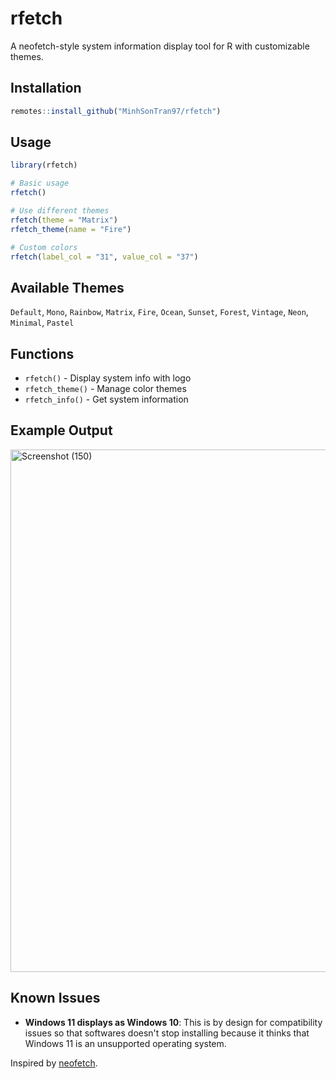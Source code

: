 # rfetch

A neofetch-style system information display tool for R with customizable themes.

## Installation

```r
remotes::install_github("MinhSonTran97/rfetch")
```

## Usage

```r
library(rfetch)

# Basic usage
rfetch()

# Use different themes
rfetch(theme = "Matrix")
rfetch_theme(name = "Fire")

# Custom colors
rfetch(label_col = "31", value_col = "37")
```

## Available Themes

`Default`, `Mono`, `Rainbow`, `Matrix`, `Fire`, `Ocean`, `Sunset`, `Forest`, `Vintage`, `Neon`, `Minimal`, `Pastel`

## Functions

- `rfetch()` - Display system info with logo
- `rfetch_theme()` - Manage color themes  
- `rfetch_info()` - Get system information

## Example Output

<img width="920" height="836" alt="Screenshot (150)" src="https://github.com/user-attachments/assets/70b28aeb-f0a9-4cb8-b44a-cae0f938cf7a" />

## Known Issues

- **Windows 11 displays as Windows 10**: This is by design for compatibility issues so that softwares doesn't stop installing because it thinks that Windows 11 is an unsupported operating system.

Inspired by [neofetch](https://github.com/dylanaraps/neofetch).
